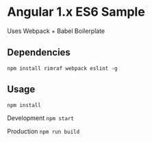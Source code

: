 # Angular 1.x ES6 Sample
Uses Webpack + Babel Boilerplate

## Dependencies

`npm install rimraf webpack eslint -g`

## Usage

`npm install`

Development `npm start`

Production `npm run build`
